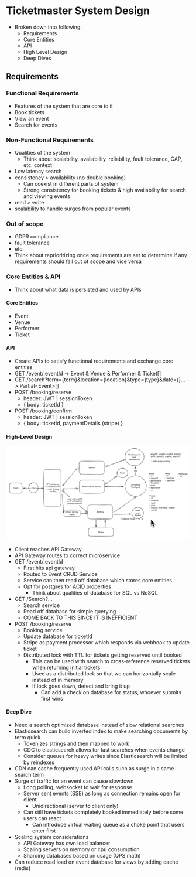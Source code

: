 # Ticketmaster System Design
* Broken down into following:
  * Requirements
  * Core Entities
  * API
  * High Level Design
  * Deep Dives

## Requirements

### Functional Requirements
* Features of the system that are core to it
* Book tickets
* View an event
* Search for events

### Non-Functional Requirements
* Qualities of the system
  * Think about scalability, availability, reliability, fault tolerance, CAP, etc. context
* Low latency search
* consistency > availability (no double booking)
  * Can coexist in different parts of system
  * Strong consistency for booking tickets & high availability for search and viewing events
* read > write
* scalability to handle surges from popular events

### Out of scope
* GDPR compliance
* fault tolerance
* etc.
* Think about reprioritizing once requirements are set to determine if any requirements should fall out of scope and vice versa

### Core Entities & API
* Think about what data is persisted and used by APIs

#### Core Entities
* Event
* Venue
* Performer
* Ticket

#### API
* Create APIs to satisfy functional requirements and exchange core entities
* GET /event/:eventId -> Event & Venue & Performer & Ticket[]
* GET /search?term={term}&location={location}&type={type}&date={}... -> Partial\<Event\>[]
* POST /booking/reserve
  * header: JWT | sessionToken
  * { body: ticketId }
* POST /booking/confirm
  * header: JWT | sessionToken
  * { body: ticketId, paymentDetails (stripe) }

#### High-Level Design
![ticketmaster.png](ticketmaster.png)
* Client reaches API Gateway 
* API Gateway routes to correct microservice
* GET /event/:eventId
  * First hits api gateway
  * Routed to Event CRUD Service
  * Service can then read off database which stores core entities
  * Opt for postgres for ACID properties
    * Think about qualities of database for SQL vs NoSQL
* GET /Search?...
  * Search service
  * Read off database for simple querying
  * COME BACK TO THIS SINCE IT IS INEFFICIENT
* POST /booking/reserve
  * Booking service
  * Update database for ticketId
  * Stripe as payment processor which responds via webhook to update ticket
  * Distributed lock with TTL for tickets getting reserved until booked
    * This can be used with search to cross-reference reserved tickets when returning initial tickets
    * Used as a distributed lock so that we can horizontally scale instead of in memory
    * If lock goes down, detect and bring it up
      * Can add a check on database for status, whoever submits first wins

#### Deep Dive
* Need a search optimized database instead of slow relational searches
* Elasticsearch can build inverted index to make searching documents by term quick
  * Tokenizes strings and then mapped to work
  * CDC to elasticsearch allows for fast searches when events change
  * Consider queues for heavy writes since Elasticsearch will be limited by reindexes
* CDN can cache frequently used API calls such as surge in a same search term
* Surge of traffic for an event can cause slowdown
  * Long polling, websocket to  wait for response
  * Server sent events (SSE) as long as connection remains open for client
    * Unidirectional (server to client only)
  * Can still have tickets completely booked immediately before some users can react
    * Can introduce virtual waiting queue as a choke point that users enter first
* Scaling system considerations
  * API Gateway has own load balancer
  * Scaling servers on memory or cpu consumption
  * Sharding databases based on usage (QPS math)
* Can reduce read load on event database for views by adding cache (redis)



















